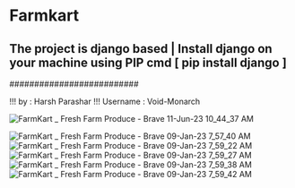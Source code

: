 # Farmkart

## The project is django based | Install django on your machine using PIP cmd [ pip install django ]


##########################

!!! by : Harsh Parashar 
!!! Username : Void-Monarch

![FarmKart _ Fresh Farm Produce - Brave 11-Jun-23 10_44_37 AM](https://github.com/Void-Monarch/Farmkart/assets/102967317/e11ccf30-97b9-403c-b4f0-85a83125610a)

![FarmKart _ Fresh Farm Produce - Brave 09-Jan-23 7_57_40 AM](https://user-images.githubusercontent.com/102967317/211232715-2fa3343d-39ce-44d6-9a72-de2c6fc9733e.png)
![FarmKart _ Fresh Farm Produce - Brave 09-Jan-23 7_59_22 AM](https://user-images.githubusercontent.com/102967317/211232718-48385146-5594-4cf9-b7b7-205bcd600a94.png)
![FarmKart _ Fresh Farm Produce - Brave 09-Jan-23 7_59_27 AM](https://user-images.githubusercontent.com/102967317/211232719-843f1b59-0040-4d52-b5bf-8e3407592766.png)
![FarmKart _ Fresh Farm Produce - Brave 09-Jan-23 7_59_38 AM](https://user-images.githubusercontent.com/102967317/211232721-ca10f911-dcdc-47b7-87d6-d131c848504f.png)
![FarmKart _ Fresh Farm Produce - Brave 09-Jan-23 7_59_42 AM](https://user-images.githubusercontent.com/102967317/211232724-a41c542c-fdfa-41ce-99db-3ec9c5229b8c.png)
